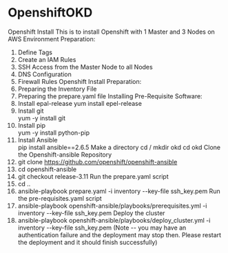 # OpenshiftOKD
Openshift Install
This is to install Openshift with 1 Master and 3 Nodes on AWS
Environment Preparation:
  1. Define Tags
  2. Create an IAM Rules
  3. SSH Access from the Master Node to all Nodes
  4. DNS Configuration
  5. Firewall Rules
Openshift Install Preparation:
  1. Preparing the Inventory File
  2. Preparing the prepare.yaml file
Installing Pre-Requisite Software:
  1. Install epal-release 
        yum install epel-release
  2. Install git  
        yum -y install git
  3. Install pip  
        yum -y install python-pip
  4. Install Ansible  
        pip install ansible==2.6.5
Make a directory 
        cd /
        mkdir okd
        cd okd
Clone the Openshift-ansible Repository
  1. git clone https://github.com/openshift/openshift-ansible
  2. cd openshift-ansible
  3. git checkout release-3.11
 Run the prepare.yaml script
  1. cd ..
  2. ansible-playbook prepare.yaml -i inventory --key-file ssh_key.pem
 Run the pre-requisites.yaml script
  1. ansible-playbook openshift-ansible/playbooks/prerequisites.yml -i inventory --key-file ssh_key.pem
 Deploy the cluster
  1. ansible-playbook openshift-ansible/playbooks/deploy_cluster.yml -i inventory --key-file ssh_key.pem
     (Note -- you may have an authentication failure and the deployment may stop then. Please restart the deployment and it         should finish successfully)
